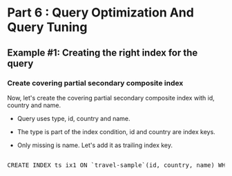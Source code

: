 # Part 6 : Query Optimization And Query Tuning

## Example #1: Creating the right index for the query

### Create covering partial secondary composite index

Now, let's create the covering partial secondary composite index with id, country and name.


* Query uses type, id, country and name.

* The type is part of the index condition, id and country are index keys. 

* Only missing is name. Let's add it as trailing index key.

<pre id="example"> 
CREATE INDEX ts_ix1 ON `travel-sample`(id, country, name) WHERE type = "airline";
</pre>
